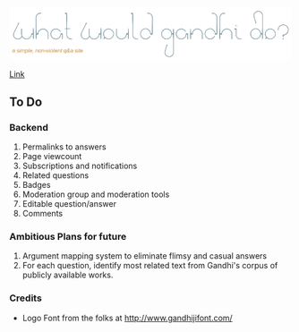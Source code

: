 ![Logo](https://raw.githubusercontent.com/lekhakpadmanabh/wwgd/master/askGandhi/static/logo.png)

[Link](http://askgandhi.herokuapp.com)

## To Do 

### Backend
1. Permalinks to answers
2. Page viewcount
3. Subscriptions and notifications
4. Related questions
5. Badges
6. Moderation group and moderation tools
7. Editable question/answer
8. Comments

### Ambitious Plans for future

1. Argument mapping system to eliminate flimsy and casual answers
3. For each question, identify most related text from Gandhi's corpus of publicly available works.

### Credits

* Logo Font from the folks at http://www.gandhijifont.com/

